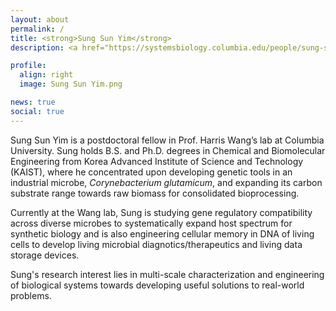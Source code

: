 ```yaml
---
layout: about
permalink: /
title: <strong>Sung Sun Yim</strong>
description: <a href="https://systemsbiology.columbia.edu/people/sung-sun-yim">Postdoctoral Fellow at Columbia University</a> | Systems & Synthetic Biology

profile:
  align: right
  image: Sung Sun Yim.png

news: true
social: true
---
```


Sung Sun Yim is a postdoctoral fellow in Prof. Harris Wang’s lab at Columbia University. Sung holds B.S. and Ph.D. degrees in Chemical and Biomolecular Engineering from Korea Advanced Institute of Science and Technology (KAIST), where he concentrated upon developing genetic tools in an industrial microbe, <i>Corynebacterium glutamicum</i>, and expanding its carbon substrate range towards raw biomass for consolidated bioprocessing.

Currently at the Wang lab, Sung is studying gene regulatory compatibility across diverse microbes to systematically expand host spectrum for synthetic biology and is also engineering cellular memory in DNA of living cells to develop living microbial diagnotics/therapeutics and living data storage devices.

Sung's research interest lies in multi-scale characterization and engineering of biological systems towards developing useful solutions to real-world problems.